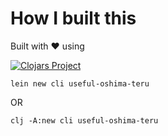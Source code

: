 # How I built this

Built with :heart: using

[![Clojars Project](https://img.shields.io/clojars/v/cli/lein-template.svg)](https://clojars.org/cli/lein-template)

```
lein new cli useful-oshima-teru
```

OR

```
clj -A:new cli useful-oshima-teru
```


